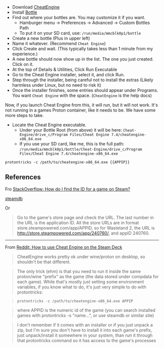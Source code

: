 
- Download [CheatEngine](https://www.cheatengine.org/downloads.php)
- Install [Bottle](/tools/Bottle.md)
- Find out where your bottles are. You may customize it if you want.
  - Hamburger menu -> Preferences -> Advanced -> Custom Bottles Path
  - To put it on your SD card, use: `/run/media/mmcblk0p1/bottle`
- Create a new bottle (Plus in upper left)
- Name it whatever. (Recommend `Cheat Engine`)
- Click Create and wait. (This typically takes less than 1 minute from my experience.)
- A new bottle should now show up in the list. The one you just created. Click on it.
- At the top of Details & Utilities, Click Run Executable
- Go to the Cheat Engine installer, select it, and click Run.
- Step through the installer, being careful not to install the extras (Likely harmless under Linux, but no need to risk it)
- Once the installer finishes, some entries should appear under Programs. You want `Cheat Engine` with the space. (`CheatEngine` is the help docs)

Now, if you launch Cheat Engine from this, it will run, but it will not work. It's not running in a games Proton container, like it needs to be. We have some more steps to take.

- Locate the Cheat Engine executable.
  - Under your Bottle Root (from above) it will be here: `Cheat-Engine/drive_c/Program Files/Cheat Engine 7.4/cheatengine-x86_64.exe`
  - If you use your SD card, like me, this is the full path: `/run/media/mmcblk0p1/bottle/Cheat-Engine/drive_c/Program Files/Cheat Engine 7.4/cheatengine-x86_64.exe`

```
protontricks -c /path/to/cheatengine-x86_64.exe {{APPIP}}
```



## References

Fro [StackOverflow: How do I find the ID for a game on Steam?](https://gaming.stackexchange.com/questions/149837/how-do-i-find-the-id-for-a-game-on-steam)

[steamdb](https://steamdb.info/)

Or

> Go to the game's store page and check the URL. The last number in the URL is the application ID. All the store URLs are in format store.steampowered.com/app/APPID, so for Wasteland 2, the URL is http://store.steampowered.com/app/240760/, and appID 240760.

-----

From [Reddit: How to use Cheat Engine on the Steam Deck](https://www.reddit.com/r/SteamDeck/comments/u5z8vw/comment/i56k2fg/)

> CheatEngine works pretty ok under wine/proton on desktop, so shouldn't be that different.

> The only trick (ehm) is that you need to run it inside the same proton/wine "prefix" as the game (the data stored under compdata for each game). While that's mostly just setting some environment variables, if you know what to do, it's just very simple to do with protontricks:

> `protontricks -c /path/to/cheatengine-x86_64.exe APPIP`

> where APPID is the numeric id of the game (you can search installed games with protontricks -s "name...", or use steamdb or similar site)

> I don't remember if it comes with an installer or if you just unpack a zip, but I'm sure you don't have to install it into each game's prefix, just unpack/install it somewhere in your system, than run it through that protontricks command so it has access to the game's processes
